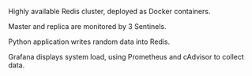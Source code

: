 Highly available Redis cluster, deployed as Docker containers.

Master and replica are monitored by 3 Sentinels.

Python application writes random data into Redis.

Grafana displays system load, using Prometheus and cAdvisor to collect data.
